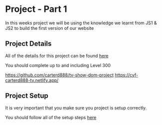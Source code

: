 # Project - Part 1

In this weeks project we will be using the knowledge we learnt from JS1 & JS2 to build the first version of our website

## Project Details

All of the details for this project can be found [here](https://syllabus.codeyourfuture.io/js-core-3/index)

You should complete up to and including Level 300

https://github.com/carterd888/tv-show-dom-project
https://cyf-carterd888-tv.netlify.app/

## Project Setup

It is very important that you make sure you project is setup correctly.

You should follow all of the setup steps [here](https://syllabus.codeyourfuture.io/js-core-3/tv-show-dom-project/getting-started)
